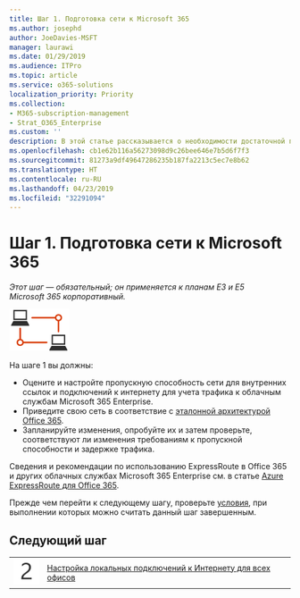 ```yaml
---
title: Шаг 1. Подготовка сети к Microsoft 365
ms.author: josephd
author: JoeDavies-MSFT
manager: laurawi
ms.date: 01/29/2019
ms.audience: ITPro
ms.topic: article
ms.service: o365-solutions
localization_priority: Priority
ms.collection:
- M365-subscription-management
- Strat_O365_Enterprise
ms.custom: ''
description: В этой статье рассказывается о необходимости достаточной полосы пропускания подключения к Интернету для работы с облачными службами Microsoft 365 корпоративный.
ms.openlocfilehash: cb1e62b116a56273098d9c26bee646e7b5d6f7f3
ms.sourcegitcommit: 81273a9df49647286235b187fa2213c5ec7e8b62
ms.translationtype: HT
ms.contentlocale: ru-RU
ms.lasthandoff: 04/23/2019
ms.locfileid: "32291094"
---
```

# <a name="step-1-prepare-your-network-for-microsoft-365"></a>Шаг 1. Подготовка сети к Microsoft 365

*Этот шаг — обязательный; он применяется к планам E3 и E5 Microsoft 365 корпоративный.*

![](./media/deploy-foundation-infrastructure/networking_icon-small.png)

На шаге 1 вы должны:

- Оцените и настройте пропускную способность сети для внутренних ссылок и подключений к интернету для учета трафика к облачным службам Microsoft 365 Enterprise.
- Приведите свою сеть в соответствие с [эталонной архитектурой Office 365](https://docs.microsoft.com/office365/enterprise/office-365-network-connectivity-principles#BKMK_P2).
- Запланируйте изменения, опробуйте их и затем проверьте, соответствуют ли изменения требованиям к пропускной способности и задержке трафика.

Сведения и рекомендации по использованию ExpressRoute в Office 365 и других облачных службах Microsoft 365 Enterprise см. в статье [Azure ExpressRoute для Office 365](https://docs.microsoft.com/office365/enterprise/azure-expressroute).

Прежде чем перейти к следующему шагу, проверьте [условия](networking-exit-criteria.md#crit-networking-step1), при выполнении которых можно считать данный шаг завершенным.

## <a name="next-step"></a>Следующий шаг

|||
|:-------|:-----|
|![](./media/stepnumbers/Step2.png)|[Настройка локальных подключений к Интернету для всех офисов](networking-dns-resolution-same-location.md)|

